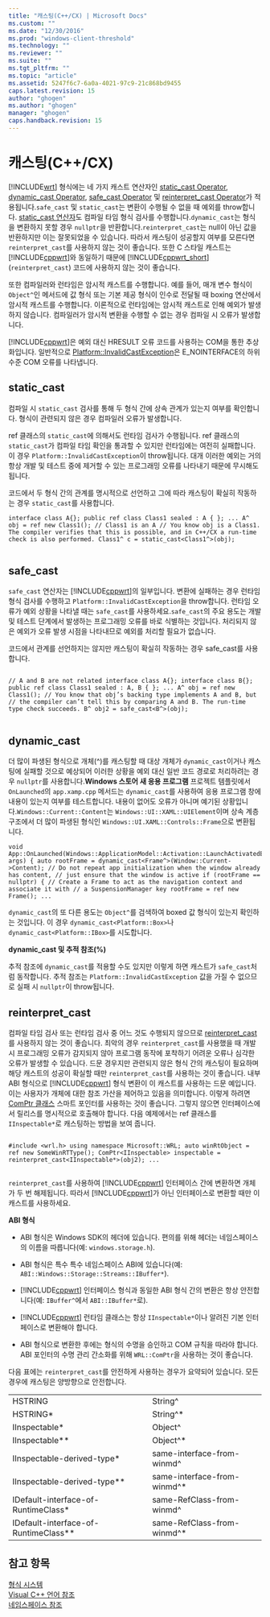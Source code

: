 ```yaml
---
title: "캐스팅(C++/CX) | Microsoft Docs"
ms.custom: ""
ms.date: "12/30/2016"
ms.prod: "windows-client-threshold"
ms.technology: ""
ms.reviewer: ""
ms.suite: ""
ms.tgt_pltfrm: ""
ms.topic: "article"
ms.assetid: 5247f6c7-6a0a-4021-97c9-21c868bd9455
caps.latest.revision: 15
author: "ghogen"
ms.author: "ghogen"
manager: "ghogen"
caps.handback.revision: 15
---
```

# 캐스팅(C++/CX)
[!INCLUDE[wrt](../cppcx/includes/wrt-md.md)] 형식에는 네 가지 캐스트 연산자인 [static\_cast Operator](../cpp/static-cast-operator.md), [dynamic\_cast Operator](../cpp/dynamic-cast-operator.md), [safe\_cast Operator](../Topic/safe_cast%20\(C++%20Component%20Extensions\).md) 및 [reinterpret\_cast Operator](../cpp/reinterpret-cast-operator.md)가 적용됩니다.`safe_cast` 및 `static_cast`는 변환이 수행될 수 없을 때 예외를 throw합니다. [static\_cast 연산자](../cpp/static-cast-operator.md)도 컴파일 타임 형식 검사를 수행합니다.`dynamic_cast`는 형식을 변환하지 못할 경우 `nullptr`을 반환합니다.`reinterpret_cast`는 null이 아닌 값을 반환하지만 이는 잘못되었을 수 있습니다. 따라서 캐스팅이 성공할지 여부를 모른다면 `reinterpret_cast`를 사용하지 않는 것이 좋습니다. 또한 C 스타일 캐스트는 [!INCLUDE[cppwrt](../cppcx/includes/cppwrt-md.md)]와 동일하기 때문에 [!INCLUDE[cppwrt_short](../cppcx/includes/cppwrt-short-md.md)]\(`reinterpret_cast`\) 코드에 사용하지 않는 것이 좋습니다.  
  
 또한 컴파일러와 런타임은 암시적 캐스트를 수행합니다. 예를 들어, 매개 변수 형식이 `Object^`인 메서드에 값 형식 또는 기본 제공 형식이 인수로 전달될 때 boxing 연산에서 암시적 캐스트를 수행합니다. 이론적으로 런타임에는 암시적 캐스트로 인해 예외가 발생하지 않습니다. 컴파일러가 암시적 변환을 수행할 수 없는 경우 컴파일 시 오류가 발생합니다.  
  
 [!INCLUDE[cppwrt](../cppcx/includes/cppwrt-md.md)]은 예외 대신 HRESULT 오류 코드를 사용하는 COM을 통한 추상화입니다. 일반적으로 [Platform::InvalidCastException](../cppcx/platform-invalidcastexception-class.md)은 E\_NOINTERFACE의 하위 수준 COM 오류를 나타냅니다.  
  
## static\_cast  
 컴파일 시 `static_cast` 검사를 통해 두 형식 간에 상속 관계가 있는지 여부를 확인합니다. 형식이 관련되지 않은 경우 컴파일러 오류가 발생합니다.  
  
 ref 클래스의 `static_cast`에 의해서도 런타임 검사가 수행됩니다. ref 클래스의 `static_cast`가 컴파일 타임 확인을 통과할 수 있지만 런타임에는 여전히 실패합니다. 이 경우 `Platform::InvalidCastException`이 throw됩니다. 대개 이러한 예외는 거의 항상 개발 및 테스트 중에 제거할 수 있는 프로그래밍 오류를 나타내기 때문에 무시해도 됩니다.  
  
 코드에서 두 형식 간의 관계를 명시적으로 선언하고 그에 따라 캐스팅이 확실히 작동하는 경우 `static_cast`를 사용합니다.  
  
```  
interface class A{}; public ref class Class1 sealed : A { }; ... A^ obj = ref new Class1(); // Class1 is an A // You know obj is a Class1. The compiler verifies that this is possible, and in C++/CX a run-time check is also performed. Class1^ c = static_cast<Class1^>(obj);  
  
```  
  
## safe\_cast  
 `safe_cast` 연산자는 [!INCLUDE[cppwrt](../cppcx/includes/cppwrt-md.md)]의 일부입니다. 변환에 실패하는 경우 런타임 형식 검사를 수행하고 `Platform::InvalidCastException`을 throw합니다. 런타임 오류가 예외 상황을 나타낼 때는 `safe_cast`를 사용하세요.`safe_cast`의 주요 용도는 개발 및 테스트 단계에서 발생하는 프로그래밍 오류를 바로 식별하는 것입니다. 처리되지 않은 예외가 오류 발생 시점을 나타내므로 예외를 처리할 필요가 없습니다.  
  
 코드에서 관계를 선언하지는 않지만 캐스팅이 확실히 작동하는 경우 safe\_cast를 사용합니다.  
  
```  
  
// A and B are not related interface class A{}; interface class B{}; public ref class Class1 sealed : A, B { }; ... A^ obj = ref new Class1(); // You know that obj’s backing type implements A and B, but // the compiler can’t tell this by comparing A and B. The run-time type check succeeds. B^ obj2 = safe_cast<B^>(obj);  
  
```  
  
## dynamic\_cast  
 더 많이 파생된 형식으로 개체\(^\)를 캐스팅할 때 대상 개체가 `dynamic_cast`이거나 캐스팅에 실패할 것으로 예상되어 이러한 상황을 예외 대신 일반 코드 경로로 처리하려는 경우 `nullptr`를 사용합니다.**Windows 스토어 새 응용 프로그램** 프로젝트 템플릿에서 `OnLaunched`의 `app.xamp.cpp` 메서드는 `dynamic_cast`를 사용하여 응용 프로그램 창에 내용이 있는지 여부를 테스트합니다. 내용이 없어도 오류가 아니며 예기된 상황입니다.`Windows::Current::Content`는 `Windows::UI::XAML::UIElement`이며 상속 계층 구조에서 더 많이 파생된 형식인 `Windows::UI.XAML::Controls::Frame`으로 변환됩니다.  
  
```  
void App::OnLaunched(Windows::ApplicationModel::Activation::LaunchActivatedEventArgs^ args) { auto rootFrame = dynamic_cast<Frame^>(Window::Current->Content); // Do not repeat app initialization when the window already has content, // just ensure that the window is active if (rootFrame == nullptr) { // Create a Frame to act as the navigation context and associate it with // a SuspensionManager key rootFrame = ref new Frame(); ...  
```  
  
 `dynamic_cast`의 또 다른 용도는 `Object^`를 검색하여 boxed 값 형식이 있는지 확인하는 것입니다. 이 경우 `dynamic_cast<Platform::Box>`나 `dynamic_cast<Platform::IBox>`를 시도합니다.  
  
 **dynamic\_cast 및 추적 참조\(%\)**  
  
 추적 참조에 `dynamic_cast`를 적용할 수도 있지만 이렇게 하면 캐스트가 `safe_cast`처럼 동작합니다. 추적 참조는 `Platform::InvalidCastException` 값을 가질 수 없으므로 실패 시 `nullptr`이 throw됩니다.  
  
## reinterpret\_cast  
 컴파일 타임 검사 또는 런타임 검사 중 어느 것도 수행되지 않으므로 [reinterpret\_cast](../cpp/reinterpret-cast-operator.md)를 사용하지 않는 것이 좋습니다. 최악의 경우 `reinterpret_cast`를 사용했을 때 개발 시 프로그래밍 오류가 감지되지 않아 프로그램 동작에 포착하기 어려운 오류나 심각한 오류가 발생할 수 있습니다. 드문 경우지만 관련되지 않은 형식 간의 캐스팅이 필요하며 해당 캐스트의 성공이 확실할 때만 `reinterpret_cast`를 사용하는 것이 좋습니다. 내부 ABI 형식으로 [!INCLUDE[cppwrt](../cppcx/includes/cppwrt-md.md)] 형식 변환이 이 캐스트를 사용하는 드문 예입니다. 이는 사용자가 개체에 대한 참조 가산을 제어하고 있음을 의미합니다. 이렇게 하려면 [ComPtr 클래스](../windows/comptr-class.md) 스마트 포인터를 사용하는 것이 좋습니다. 그렇지 않으면 인터페이스에서 릴리스를 명시적으로 호출해야 합니다. 다음 예제에서는 ref 클래스를 `IInspectable*`로 캐스팅하는 방법을 보여 줍니다.  
  
```  
  
#include <wrl.h> using namespace Microsoft::WRL; auto winRtObject = ref new SomeWinRTType(); ComPtr<IInspectable> inspectable = reinterpret_cast<IInspectable*>(obj2); ...  
  
```  
  
 `reinterpret_cast`를 사용하여 [!INCLUDE[cppwrt](../cppcx/includes/cppwrt-md.md)] 인터페이스 간에 변환하면 개체가 두 번 해제됩니다. 따라서 [!INCLUDE[cppwrt](../cppcx/includes/cppwrt-md.md)]가 아닌 인터페이스로 변환할 때만 이 캐스트를 사용하세요.  
  
 **ABI 형식**  
  
-   ABI 형식은 Windows SDK의 헤더에 있습니다. 편의를 위해 헤더는 네임스페이스의 이름을 따릅니다\(예: `windows.storage.h`\).  
  
-   ABI 형식은 특수 특수 네임스페이스 ABI에 있습니다\(예: `ABI::Windows::Storage::Streams::IBuffer*`\).  
  
-   [!INCLUDE[cppwrt](../cppcx/includes/cppwrt-md.md)] 인터페이스 형식과 동일한 ABI 형식 간의 변환은 항상 안전합니다\(예: `IBuffer^`에서 `ABI::IBuffer*`로\).  
  
-   [!INCLUDE[cppwrt](../cppcx/includes/cppwrt-md.md)] 런타임 클래스는 항상 `IInspectable*`이나 알려진 기본 인터페이스로 변환해야 합니다.  
  
-   ABI 형식으로 변환한 후에는 형식의 수명을 승인하고 COM 규칙을 따라야 합니다. ABI 포인터의 수명 관리 간소화를 위해 `WRL::ComPtr`을 사용하는 것이 좋습니다.  
  
 다음 표에는 `reinterpret_cast`를 안전하게 사용하는 경우가 요약되어 있습니다. 모든 경우에 캐스팅은 양방향으로 안전합니다.  
  
|||  
|-|-|  
|HSTRING|String^|  
|HSTRING\*|String^\*|  
|IInspectable\*|Object^|  
|IInspectable\*\*|Object^\*|  
|IInspectable\-derived\-type\*|same\-interface\-from\-winmd^|  
|IInspectable\-derived\-type\*\*|same\-interface\-from\-winmd^\*|  
|IDefault\-interface\-of\-RuntimeClass\*|same\-RefClass\-from\-winmd^|  
|IDefault\-interface\-of\-RuntimeClass\*\*|same\-RefClass\-from\-winmd^\*|  
  
## 참고 항목  
 [형식 시스템](../cppcx/type-system-c-cx.md)   
 [Visual C\+\+ 언어 참조](../cppcx/visual-c-language-reference-c-cx.md)   
 [네임스페이스 참조](../cppcx/namespaces-reference-c-cx.md)